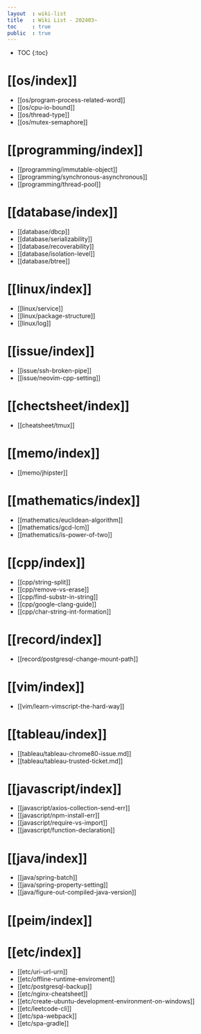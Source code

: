 ```yaml
---
layout  : wiki-list
title   : Wiki List - 202403~
toc     : true
public  : true
---
```

* TOC
{:toc}


# [[os/index]]
* [[os/program-process-related-word]]
* [[os/cpu-io-bound]]
* [[os/thread-type]]
* [[os/mutex-semaphore]]

# [[programming/index]]
* [[programming/immutable-object]]
* [[programming/synchronous-asynchronous]]
* [[programming/thread-pool]]

# [[database/index]]
* [[database/dbcp]]
* [[database/serializability]]
* [[database/recoverability]]
* [[database/isolation-level]]
* [[database/btree]]

# [[linux/index]]
* [[linux/service]]
* [[linux/package-structure]]
* [[linux/log]]

# [[issue/index]]
* [[issue/ssh-broken-pipe]]
* [[issue/neovim-cpp-setting]]

# [[chectsheet/index]]
* [[cheatsheet/tmux]]

# [[memo/index]]
- [[memo/jhipster]] 

# [[mathematics/index]]
- [[mathematics/euclidean-algorithm]]
- [[mathematics/gcd-lcm]]
- [[mathematics/is-power-of-two]]


# [[cpp/index]]
- [[cpp/string-split]]
- [[cpp/remove-vs-erase]]
- [[cpp/find-substr-in-string]]
- [[cpp/google-clang-guide]]
- [[cpp/char-string-int-formation]]

# [[record/index]]
- [[record/postgresql-change-mount-path]]


# [[vim/index]]
- [[vim/learn-vimscript-the-hard-way]]


# [[tableau/index]]
- [[tableau/tableau-chrome80-issue.md]]
- [[tableau/tableau-trusted-ticket.md]]


# [[javascript/index]]
- [[javascript/axios-collection-send-err]]
- [[javascript/npm-install-err]]
- [[javascript/require-vs-import]]
- [[javascript/function-declaration]]


# [[java/index]]
- [[java/spring-batch]]
- [[java/spring-property-setting]]
- [[java/figure-out-compiled-java-version]]

# [[peim/index]]


# [[etc/index]]
- [[etc/uri-url-urn]]
- [[etc/offline-runtime-enviroment]]
- [[etc/postgresql-backup]]
- [[etc/nginx-cheatsheet]]
- [[etc/create-ubuntu-development-environment-on-windows]]
- [[etc/leetcode-cli]]
- [[etc/spa-webpack]]
- [[etc/spa-gradle]]
